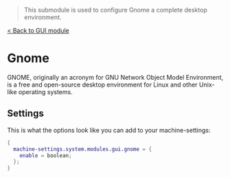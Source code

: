 > This submodule is used to configure Gnome a complete desktop environment.

[< Back to GUI module](../README.md)

# Gnome

GNOME, originally an acronym for GNU Network Object Model Environment, is a free and open-source desktop environment for Linux and other Unix-like operating systems. 

## Settings

This is what the options look like you can add to your machine-settings:

```Nix
{
  machine-settings.system.modules.gui.gnome = {
    enable = boolean;
  };
}
```
